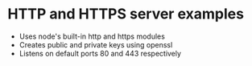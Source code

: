 # HTTP and HTTPS server examples
* Uses node's built-in http and https modules
* Creates public and private keys using openssl
* Listens on default ports 80 and 443 respectively
